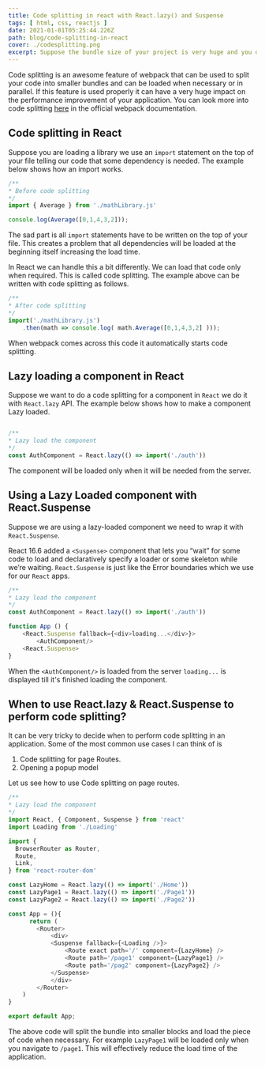 ```yaml
---
title: Code splitting in react with React.lazy() and Suspense
tags: [ html, css, reactjs ]
date: 2021-01-01T05:25:44.226Z
path: blog/code-splitting-in-react
cover: ./codesplitting.png
excerpt: Suppose the bundle size of your project is very huge and you don't want to load everything at once during the initial render you can use code splitting along with React to improve the performance and load time of your application.
---
```


Code splitting is an awesome feature of webpack that can be used to split your code into smaller bundles and can be loaded when necessary or in parallel. If this feature is used properly it can have a very huge impact on the performance improvement of your application. You can look more into code splitting [here](https://webpack.js.org/guides/code-splitting/) in the official webpack documentation.

## Code splitting in React

Suppose you are loading a library we use an `import` statement on the top of your file telling our code that some dependency is needed. The example below shows how an import works.

```javascript
/**
* Before code splitting
*/
import { Average } from './mathLibrary.js'

console.log(Average([0,1,4,3,2]));

```

The sad part is all `import` statements have to be written on the top of your file. This creates a problem that all dependencies will be loaded at the beginning itself increasing the load time.

In React we can handle this a bit differently. We can load that code only when required. This is called code splitting. The example above can be written with code splitting as follows.

```javascript
/**
* After code splitting
*/
import('./mathLibrary.js')
    .then(math => console.log( math.Average([0,1,4,3,2] )));

```

When webpack comes across this code it automatically starts code splitting.

## Lazy loading a component in React

Suppose we want to do a code splitting for a component in `React` we do it with `React.lazy` API.
The example below shows how to make a component Lazy loaded.

```javascript

/**
* Lazy load the component
*/
const AuthComponent = React.lazy(() => import('./auth'))

```

The component will be loaded only when it will be needed from the server.

## Using a Lazy Loaded component with React.Suspense

Suppose we are using a lazy-loaded component we need to wrap it with `React.Suspense`. 

React 16.6 added a `<Suspense>` component that lets you “wait” for some code to load and declaratively specify a loader or some skeleton while we’re waiting. `React.Suspense` is just like the Error boundaries which we use for our `React` apps.

```javascript
/**
* Lazy load the component
*/
const AuthComponent = React.lazy(() => import('./auth'))

function App () {
    <React.Suspense fallback={<div>loading...</div>}>
        <AuthComponent/>
    <React.Suspense>
}

```
When the `<AuthComponent/>` is loaded from the server `loading...` is displayed till it's finished loading the component.

## When to use React.lazy & React.Suspense to perform code splitting?

It can be very tricky to decide when to perform code splitting in an application. Some of the most common use cases I can think of is 

1. Code splitting for page Routes.
2. Opening a popup model

Let us see how to use Code splitting on page routes.

```javascript
/**
* Lazy load the component
*/
import React, { Component, Suspense } from 'react'
import Loading from './Loading'

import {
  BrowserRouter as Router,
  Route,
  Link,
} from 'react-router-dom'

const LazyHome = React.lazy(() => import('./Home'))
const LazyPage1 = React.lazy(() => import('./Page1'))
const LazyPage2 = React.lazy(() => import('./Page2'))

const App = (){
      return (
        <Router>
            <div>
            <Suspense fallback={<Loading />}>
                <Route exact path='/' component={LazyHome} />
                <Route path='/page1' component={LazyPage1} />
                <Route path='/pag2' component={LazyPage2} />
            </Suspense>
            </div>
        </Router>
    )
}

export default App;
```

The above code will split the bundle into smaller blocks and load the piece of code when necessary. For example `LazyPage1` will be loaded only when you navigate to `/page1`. This will effectively reduce the load time of the application.
